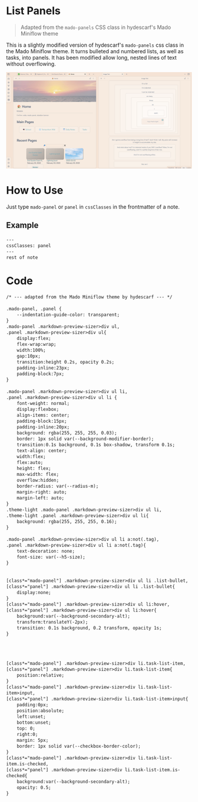 # List Panels
> Adapted from the `mado-panels` CSS class in hydescarf's Mado Miniflow theme


This is a slightly modified version of hydescarf's `mado-panels` css class in the Mado Miniflow theme. It turns bulleted and numbered lists, as well as tasks, into panels.
It has been modified allow long, nested lines of text without overflowing.

![](Screenshots/Panels.png)

# How to Use
Just type `mado-panel` or `panel` in `cssClasses` in the frontmatter of a note.
## Example
```
---
cssClasses: panel
---
rest of note
```
# Code
```
/* --- adapted from the Mado Miniflow theme by hydescarf --- */

.mado-panel, .panel {
	--indentation-guide-color: transparent;
}
.mado-panel .markdown-preview-sizer>div ul,
.panel .markdown-preview-sizer>div ul{
	display:flex;
	flex-wrap:wrap;
	width:100%;
	gap:10px;
	transition:height 0.2s, opacity 0.2s;
	padding-inline:23px;
	padding-block:7px;
}

.mado-panel .markdown-preview-sizer>div ul li,
.panel .markdown-preview-sizer>div ul li {
	font-weight: normal;
	display:flexbox;
	align-items: center;
	padding-block:15px;
	padding-inline:20px;
	background: rgba(255, 255, 255, 0.03);
	border: 1px solid var(--background-modifier-border);
	transition:0.1s background, 0.1s box-shadow, transform 0.1s;
	text-align: center;
	width:flex;
	flex:auto;
	height: flex;
	max-width: flex;
	overflow:hidden;
	border-radius: var(--radius-m);
	margin-right: auto;
	margin-left: auto;
}
.theme-light .mado-panel .markdown-preview-sizer>div ul li,
.theme-light .panel .markdown-preview-sizer>div ul li{
	background: rgba(255, 255, 255, 0.16);
}

.mado-panel .markdown-preview-sizer>div ul li a:not(.tag),
.panel .markdown-preview-sizer>div ul li a:not(.tag){
	text-decoration: none;
	font-size: var(--h5-size);
}


[class*="mado-panel"] .markdown-preview-sizer>div ul li .list-bullet,
[class*="panel"] .markdown-preview-sizer>div ul li .list-bullet{
	display:none;
}
[class*="mado-panel"] .markdown-preview-sizer>div ul li:hover,
[class*="panel"] .markdown-preview-sizer>div ul li:hover{
	background:var(--background-secondary-alt);
	transform:translateY(-2px);
	transition: 0.1s background, 0.2 transform, opacity 1s;
}




[class*="mado-panel"] .markdown-preview-sizer>div li.task-list-item,
[class*="panel"] .markdown-preview-sizer>div li.task-list-item{
	position:relative;
}
[class*="mado-panel"] .markdown-preview-sizer>div li.task-list-item>input,
[class*="panel"] .markdown-preview-sizer>div li.task-list-item>input{
	padding:0px;
	position:absolute;
	left:unset;
	bottom:unset;
	top: 0;
	right:0;
	margin: 5px;
	border: 1px solid var(--checkbox-border-color);
}
[class*="mado-panel"] .markdown-preview-sizer>div li.task-list-item.is-checked,
[class*="panel"] .markdown-preview-sizer>div li.task-list-item.is-checked{
	background:var(--background-secondary-alt);
	opacity: 0.5;
}
```
